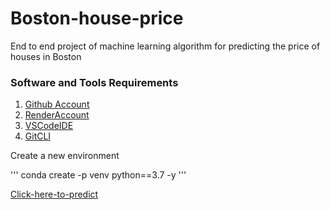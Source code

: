 # Boston-house-price
End to end project of machine learning algorithm for predicting the price of houses in Boston

### Software and Tools Requirements

1. [Github Account](https://github.com/)
2. [RenderAccount](https://render.com/)
3. [VSCodeIDE](https://code.visualstudio.com/)
4. [GitCLI](https://git-scm.com/download/win)

Create a new environment

'''
conda create -p venv python==3.7 -y
'''

[Click-here-to-predict](https://bostonhousing-3jcj.onrender.com/)
